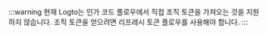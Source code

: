 :::warning
현재 Logto는 인가 코드 플로우에서 직접 조직 토큰을 가져오는 것을 지원하지 않습니다. 조직 토큰을 얻으려면 리프레시 토큰 플로우를 사용해야 합니다.
:::
